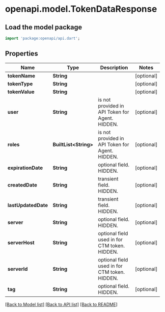 # openapi.model.TokenDataResponse

## Load the model package
```dart
import 'package:openapi/api.dart';
```

## Properties
Name | Type | Description | Notes
------------ | ------------- | ------------- | -------------
**tokenName** | **String** |  | [optional] 
**tokenType** | **String** |  | [optional] 
**tokenValue** | **String** |  | [optional] 
**user** | **String** | is not provided in API Token for Agent. HIDDEN. | [optional] 
**roles** | **BuiltList&lt;String&gt;** | is not provided in API Token for Agent. HIDDEN. | [optional] 
**expirationDate** | **String** | optional field. HIDDEN. | [optional] 
**createdDate** | **String** | transient field. HIDDEN. | [optional] 
**lastUpdatedDate** | **String** | transient field. HIDDEN. | [optional] 
**server** | **String** | optional field. HIDDEN. | [optional] 
**serverHost** | **String** | optional field used in for CTM token. HIDDEN. | [optional] 
**serverId** | **String** | optional field used in for CTM token. HIDDEN. | [optional] 
**tag** | **String** | optional field. HIDDEN. | [optional] 

[[Back to Model list]](../README.md#documentation-for-models) [[Back to API list]](../README.md#documentation-for-api-endpoints) [[Back to README]](../README.md)


